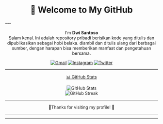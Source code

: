 
<h1 align="center">👋 Welcome to My GitHub </h1>
---
<p align="center">
  I'm <strong>Dwi Santoso</strong><br> Salam kenal. Ini adalah repository pribadi berisikan kode yang ditulis dan dipublikasikan sebagai hobi belaka. diambil dan ditulis ulang dari berbagai sumber, dengan harapan bisa memberikan manfaat dan pengetahuan bersama.<br/>
</p>

<p align="center">
  <a href="mailto:dwisantosobk@gmail.com"><img src="https://img.shields.io/badge/Gmail-D14836?style=for-the-badge&logo=gmail&logoColor=white" alt="Gmail" /></a>
  <a href="https://instagram.com/dwisantoso_"><img src="https://img.shields.io/badge/Instagram-E4405F?style=for-the-badge&logo=instagram&logoColor=white" alt="Instagram" /></a>
  <a href="https://twitter.com/dwisantosobk"><img src="https://img.shields.io/badge/Twitter-1DA1F2?style=for-the-badge&logo=twitter&logoColor=white" alt="Twitter" /></a>
</p>


---


<p align="center"><u>📊 GitHub Stats</u></p>

<p align="center">
  <img src="https://github-readme-stats.vercel.app/api?username=dwisantosobk&show_icons=true&theme=tokyonight" alt="GitHub Stats" />
  <br />
  <img src="https://github-readme-streak-stats.herokuapp.com?user=dwisantosobk&theme=tokyonight" alt="GitHub Streak" />
</p>

---

<p align="center">🧩Thanks for visiting my profile! 🙌</p>



---


---

